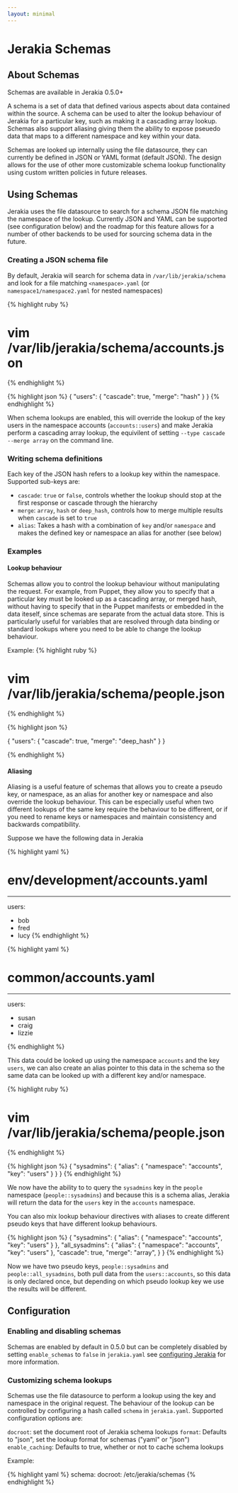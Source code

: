 ```yaml
---
layout: minimal
---
```


# Jerakia Schemas

## About Schemas

Schemas are available in Jerakia 0.5.0+

A schema is a set of data that defined various aspects about data contained within the source.  A schema can be used to alter the lookup behaviour of Jerakia for a particular key, such as making it a cascading array lookup.  Schemas also support aliasing giving them the ability to expose pseuedo data that maps to a different namespace and key within your data.

Schemas are looked up internally using the file datasource, they can currently be defined in JSON or YAML format (default JSON).  The design allows for the use of other more customizable schema lookup functionality using custom written policies in future releases.

## Using Schemas

Jerakia uses the file datasource to search for a schema JSON file matching the namespace of the lookup.  Currently JSON and YAML can be supported (see configuration below) and the roadmap for this feature allows for a number of other backends to be used for sourcing schema data in the future.

### Creating a JSON schema file

By default, Jerakia will search for schema data in `/var/lib/jerakia/schema` and look for a file matching `<namespace>.yaml` (or `namespace1/namespace2.yaml` for nested namespaces)

{% highlight ruby %}
# vim /var/lib/jerakia/schema/accounts.json
{% endhighlight %}

{% highlight json %}
{
  "users": {
    "cascade": true,
    "merge": "hash"
  }
}
{% endhighlight %}

When schema lookups are enabled, this will override the lookup of the key users in the namespace accounts (`accounts::users`) and make Jerakia perform a cascading array lookup, the equivilent of setting `--type cascade --merge array` on the command line.

### Writing schema definitions

Each key of the JSON hash refers to a lookup key within the namespace.  Supported sub-keys are:

* `cascade`:  `true` or `false`, controls whether the lookup should stop at the first response or cascade through the hierarchy
* `merge`: `array`, `hash` or `deep_hash`, controls how to merge multiple results when `cascade` is set to `true`
* `alias`: Takes a hash with a combination of `key` and/or `namespace` and makes the defined key or namespace an alias for another (see below)

### Examples

#### Lookup behaviour

Schemas allow you to control the lookup behaviour without manipulating the request.  For example, from Puppet, they allow you to specify that a particular key must be looked up as a cascading array, or merged hash, without having to specify that in the Puppet manifests or embedded in the data iteself, since schemas are separate from the actual data store.  This is particularly useful for variables that are resolved through data binding or standard lookups where you need to be able to change the lookup behaviour.

Example:
{% highlight ruby %}
# vim /var/lib/jerakia/schema/people.json
{% endhighlight %}

{% highlight json %}

{
  "users": {
    "cascade": true,
    "merge": "deep_hash"
  }
}

{% endhighlight %}

#### Aliasing

Aliasing is a useful feature of schemas that allows you to create a pseudo key, or namespace, as an alias for another key or namespace and also override the lookup behaviour.  This can be especially useful when two different lookups of the same key require the behaviour to be different, or if you need to rename keys or namespaces and maintain consistency and backwards compatibility.

Suppose we have the following data in Jerakia

{% highlight yaml %}
# env/development/accounts.yaml
---
users:
  - bob
  - fred
  - lucy
{% endhighlight %}

{% highlight yaml %}
# common/accounts.yaml
---
users:
  - susan
  - craig
  - lizzie

{% endhighlight %}

This data could be looked up using the namespace `accounts` and the key `users`, we can also create an alias pointer to this data in the schema so the same data can be looked up with a different key and/or namespace.

{% highlight ruby %}
# vim /var/lib/jerakia/schema/people.json
{% endhighlight %}

{% highlight json %}
{
  "sysadmins": {
    "alias": {
      "namespace": "accounts",
      "key": "users"
    }
  }
}
{% endhighlight %}

We now have the ability to to query the `sysadmins` key in the `people` namespace (`people::sysadmins`) and because this is a schema alias, Jerakia will return the data for the `users` key in the `accounts` namespace.

You can also mix lookup behaviour directives with aliases to create different pseudo keys that have different lookup behaviours.

{% highlight json %}
{
  "sysadmins": {
    "alias": {
      "namespace": "accounts",
      "key": "users"
    }
  },
  "all_sysadmins": {
    "alias": {
      "namespace": "accounts",
      "key": "users"
    },
    "cascade": true,
    "merge": "array",
  }
}
{% endhighlight %}

Now we have two pseudo keys, `people::sysadmins` and `people::all_sysadmins`, both pull data from the `users::accounts`, so this data is only declared once, but depending on which pseudo lookup key we use the results will be different.

## Configuration

### Enabling and disabling schemas

Schemas are enabled by default in 0.5.0 but can be completely disabled by setting `enable_schemas` to `false` in `jerakia.yaml` see [configuring Jerakia](/basics/configure/) for more information.

### Customizing schema lookups

Schemas use the file datasource to perform a lookup using the key and namespace in the original request.  The behaviour of the lookup can be controlled by configuring a hash called `schema` in `jerakia.yaml`.  Supported configuration options are:

`docroot`: set the document root of Jerakia schema lookups
`format`: Defaults to "json", set the lookup format for schemas ("yaml" or "json")
`enable_caching`: Defaults to true, whether or not to cache schema lookups

Example:

{% highlight yaml %}
schema:
  docroot: /etc/jerakia/schemas
{% endhighlight %}
